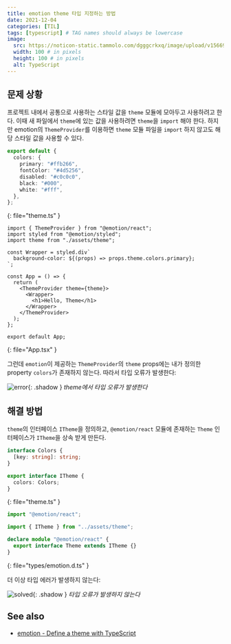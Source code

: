 ```yaml
---
title: emotion theme 타입 지정하는 방법
date: 2021-12-04
categories: [TIL]
tags: [typescript] # TAG names should always be lowercase
image:
  src: https://noticon-static.tammolo.com/dgggcrkxq/image/upload/v1566913457/noticon/eh4d0dnic4n1neth3fui.png
  width: 100 # in pixels
  height: 100 # in pixels
  alt: TypeScript
---
```


## 문제 상황

프로젝트 내에서 공통으로 사용하는 스타일 값을 `theme` 모듈에 모아두고 사용하려고 한다. 이때 새 파일에서 `theme`에 있는 값을 사용하려면 `theme`을 `import` 해야 한다. 하지만  emotion의 `ThemeProvider`를 이용하면 `theme` 모듈 파일을 `import` 하지 않고도 해당 스타일 값을 사용할 수 있다.

```ts
export default {
  colors: {
    primary: "#ffb266",
    fontColor: "#4d5256",
    disabled: "#c0c0c0",
    black: "#000",
    white: "#fff",
  },
};
```
{: file="theme.ts" }

```tsx
import { ThemeProvider } from "@emotion/react";
import styled from "@emotion/styled";
import theme from "./assets/theme";

const Wrapper = styled.div`
  background-color: ${(props) => props.theme.colors.primary};
`;

const App = () => {
  return (
    <ThemeProvider theme={theme}>
      <Wrapper>
        <h1>Hello, Theme</h1>
      </Wrapper>
    </ThemeProvider>
  );
};

export default App;
```
{: file="App.tsx" }

그런데 `emotion`이 제공하는 `ThemeProvider`의 `theme` props에는 내가 정의한 property `colors`가 존재하지 않는다. 따라서 타입 오류가 발생한다:

![error](https://user-images.githubusercontent.com/8105528/144692954-51399743-dc54-4f3f-b79f-5032cf451a3f.png){: .shadow }
_theme에서 타입 오류가 발생한다_

## 해결 방법

`theme`의 인터페이스 `ITheme`을 정의하고, `@emotion/react` 모듈에 존재하는 `Theme` 인터페이스가 `ITheme`을 상속 받게 만든다.

```ts
interface Colors {
  [key: string]: string;
}

export interface ITheme {
  colors: Colors;
}
```
{: file="theme.ts" }

```ts
import "@emotion/react";

import { ITheme } from "../assets/theme";

declare module "@emotion/react" {
  export interface Theme extends ITheme {}
}
```
{: file="types/emotion.d.ts" }

더 이상 타입 에러가 발생하지 않는다:

![solved](https://user-images.githubusercontent.com/8105528/144692997-3bc3b850-3868-41d4-82f7-3842c08a99c9.png){: .shadow }
_타입 오류가 발생하지 않는다_

## See also

- [emotion - Define a theme with TypeScript](https://emotion.sh/docs/typescript#define-a-theme)
